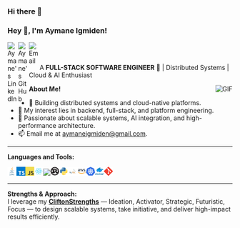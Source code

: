### Hi there 👋
<h3 title="Hello!"> Hey 👋, I'm Aymane Igmiden!</h3>

<a href="https://www.linkedin.com/in/aymaneigmiden/">
  <img align="left" alt="Aymane's LinkedIn" width="24px" src="https://cdn.jsdelivr.net/npm/simple-icons@v3/icons/linkedin.svg" />
</a>
<a href="https://github.com/aymaneigmiden">
  <img align="left" alt="Aymane's GitHub" width="24px" src="https://cdn.jsdelivr.net/npm/simple-icons@v3/icons/github.svg" />
</a>
<a href="mailto:aymaneigmiden@gmail.com">
  <img align="left" alt="Email" width="24px" src="https://cdn.jsdelivr.net/npm/simple-icons@v3/icons/gmail.svg" />
</a>

<br />
<br />

A **FULL-STACK SOFTWARE ENGINEER** 🚀 | Distributed Systems | Cloud & AI Enthusiast  

<img align="right" alt="GIF" src="https://media.giphy.com/media/v1.Y2lkPTc5MGI3NjExaHhyYWsxaWZxdTdnOGJna3A1YzBmbjk5bXhqaDRoOHdzenRvcW1sNiZlcD12MV9naWZzX3NlYXJjaCZjdD1n/lMVNl6XxTvXgs/giphy.gif" />

**About Me!**

- 🌱 Building distributed systems and cloud-native platforms.  
- 🤔 My interest lies in backend, full-stack, and platform engineering.  
- 💬 Passionate about scalable systems, AI integration, and high-performance architecture.  
- 📫 Email me at [aymaneigmiden@gmail.com](mailto:aymaneigmiden@gmail.com).  

---

**Languages and Tools:**  

<code><img height="20" src="https://raw.githubusercontent.com/github/explore/80688e429a7d4ef2fca1e82350fe8e3517d3494d/topics/java/java.png"></code><code><img height="20" src="https://raw.githubusercontent.com/github/explore/80688e429a7d4ef2fca1e82350fe8e3517d3494d/topics/typescript/typescript.png"></code><code><img height="20" src="https://raw.githubusercontent.com/github/explore/80688e429a7d4ef2fca1e82350fe8e3517d3494d/topics/javascript/javascript.png"></code><code><img height="20" src="https://raw.githubusercontent.com/github/explore/80688e429a7d4ef2fca1e82350fe8e3517d3494d/topics/react/react.png"></code><code><img height="20" src="https://raw.githubusercontent.com/github/explore/80688e429a7d4ef2fca1e82350fe8e3517d3494d/topics/golang/golang.png"></code><code><img height="20" src="https://raw.githubusercontent.com/github/explore/80688e429a7d4ef2fca1e82350fe8e3517d3494d/topics/rust/rust.png"></code><code><img height="20" src="https://raw.githubusercontent.com/github/explore/80688e429a7d4ef2fca1e82350fe8e3517d3494d/topics/python/python.png"></code><code><img height="20" src="https://raw.githubusercontent.com/github/explore/80688e429a7d4ef2fca1e82350fe8e3517d3494d/topics/mysql/mysql.png"></code><code><img height="20" src="https://raw.githubusercontent.com/github/explore/80688e429a7d4ef2fca1e82350fe8e3517d3494d/topics/aws/aws.png"></code><code><img height="20" src="https://raw.githubusercontent.com/github/explore/80688e429a7d4ef2fca1e82350fe8e3517d3494d/topics/kubernetes/kubernetes.png"></code><code><img height="20" src="https://raw.githubusercontent.com/github/explore/80688e429a7d4ef2fca1e82350fe8e3517d3494d/topics/docker/docker.png"></code><code><img height="20" src="https://raw.githubusercontent.com/github/explore/80688e429a7d4ef2fca1e82350fe8e3517d3494d/topics/git/git.png"></code>

---

**Strengths & Approach:**  
I leverage my **[CliftonStrengths](https://www.gallup.com/cliftonstrengths/en/403127/cliftonstrengths-34-report.aspx)** — Ideation, Activator, Strategic, Futuristic, Focus — to design scalable systems, take initiative, and deliver high-impact results efficiently.